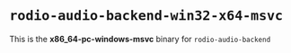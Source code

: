 # `rodio-audio-backend-win32-x64-msvc`

This is the **x86_64-pc-windows-msvc** binary for `rodio-audio-backend`
